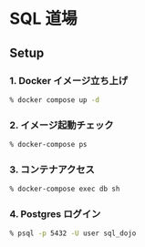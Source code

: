 # SQL 道場

## Setup

### 1. Docker イメージ立ち上げ

```zsh
% docker compose up -d
```

### 2. イメージ起動チェック

```zsh
% docker-compose ps
```

### 3. コンテナアクセス

```zsh
% docker-compose exec db sh
```

### 4. Postgres ログイン

```zsh
% psql -p 5432 -U user sql_dojo
```
